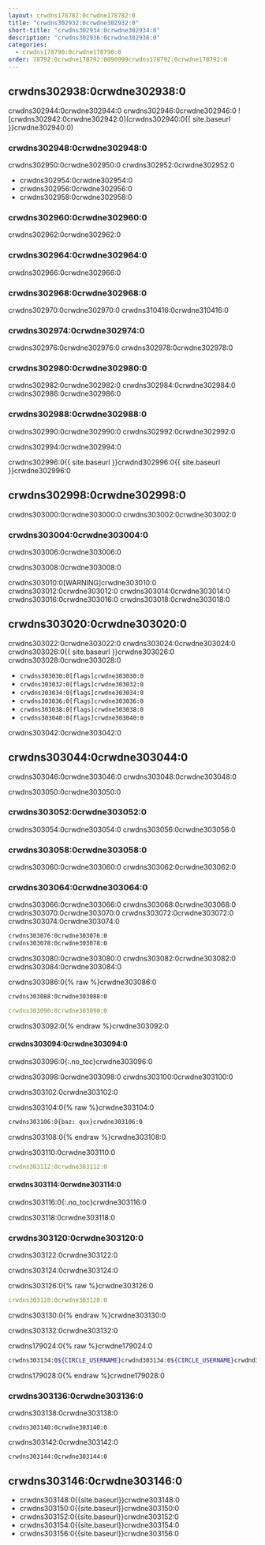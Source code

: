 ```yaml
---
layout: crwdns178782:0crwdne178782:0
title: "crwdns302932:0crwdne302932:0"
short-title: "crwdns302934:0crwdne302934:0"
description: "crwdns302936:0crwdne302936:0"
categories:
  - crwdns178790:0crwdne178790:0
order: 78792:0crwdne178792:0090999crwdns178792:0crwdne178792:0
---
```


## crwdns302938:0crwdne302938:0

crwdns302944:0crwdne302944:0 crwdns302946:0crwdne302946:0 ![crwdns302942:0crwdne302942:0](crwdns302940:0{{ site.baseurl }}crwdne302940:0)

### crwdns302948:0crwdne302948:0

crwdns302950:0crwdne302950:0 crwdns302952:0crwdne302952:0

- crwdns302954:0crwdne302954:0
- crwdns302956:0crwdne302956:0
- crwdns302958:0crwdne302958:0

### crwdns302960:0crwdne302960:0

crwdns302962:0crwdne302962:0

### crwdns302964:0crwdne302964:0

crwdns302966:0crwdne302966:0

### crwdns302968:0crwdne302968:0

crwdns302970:0crwdne302970:0 crwdns310416:0crwdne310416:0

### crwdns302974:0crwdne302974:0

crwdns302976:0crwdne302976:0 crwdns302978:0crwdne302978:0

### crwdns302980:0crwdne302980:0

crwdns302982:0crwdne302982:0 crwdns302984:0crwdne302984:0 crwdns302986:0crwdne302986:0

### crwdns302988:0crwdne302988:0

crwdns302990:0crwdne302990:0 crwdns302992:0crwdne302992:0

crwdns302994:0crwdne302994:0

crwdns302996:0{{ site.baseurl }}crwdnd302996:0{{ site.baseurl }}crwdne302996:0

## crwdns302998:0crwdne302998:0

crwdns303000:0crwdne303000:0 crwdns303002:0crwdne303002:0

### crwdns303004:0crwdne303004:0

crwdns303006:0crwdne303006:0

crwdns303008:0crwdne303008:0

crwdns303010:0[WARNING]crwdne303010:0 crwdns303012:0crwdne303012:0 crwdns303014:0crwdne303014:0 crwdns303016:0crwdne303016:0 crwdns303018:0crwdne303018:0

## crwdns303020:0crwdne303020:0

crwdns303022:0crwdne303022:0 crwdns303024:0crwdne303024:0 crwdns303026:0{{ site.baseurl }}crwdne303026:0 crwdns303028:0crwdne303028:0

- `crwdns303030:0[flags]crwdne303030:0`
- `crwdns303032:0[flags]crwdne303032:0`
- `crwdns303034:0[flags]crwdne303034:0`
- `crwdns303036:0[flags]crwdne303036:0`
- `crwdns303038:0[flags]crwdne303038:0`
- `crwdns303040:0[flags]crwdne303040:0`

crwdns303042:0crwdne303042:0

## crwdns303044:0crwdne303044:0

crwdns303046:0crwdne303046:0 crwdns303048:0crwdne303048:0

crwdns303050:0crwdne303050:0

### crwdns303052:0crwdne303052:0

crwdns303054:0crwdne303054:0 crwdns303056:0crwdne303056:0

### crwdns303058:0crwdne303058:0

crwdns303060:0crwdne303060:0 crwdns303062:0crwdne303062:0

### crwdns303064:0crwdne303064:0

crwdns303066:0crwdne303066:0 crwdns303068:0crwdne303068:0 crwdns303070:0crwdne303070:0 crwdns303072:0crwdne303072:0 crwdns303074:0crwdne303074:0

```sh
crwdns303076:0crwdne303076:0
crwdns303078:0crwdne303078:0
```

crwdns303080:0crwdne303080:0 crwdns303082:0crwdne303082:0 crwdns303084:0crwdne303084:0

crwdns303086:0{% raw %}crwdne303086:0

```sh
crwdns303088:0crwdne303088:0
```

```yaml
crwdns303090:0crwdne303090:0
```

crwdns303092:0{% endraw %}crwdne303092:0

#### crwdns303094:0crwdne303094:0

crwdns303096:0{:.no_toc}crwdne303096:0

crwdns303098:0crwdne303098:0 crwdns303100:0crwdne303100:0

crwdns303102:0crwdne303102:0

crwdns303104:0{% raw %}crwdne303104:0

```sh
crwdns303106:0{baz: qux}crwdne303106:0
```

crwdns303108:0{% endraw %}crwdne303108:0

crwdns303110:0crwdne303110:0

```yaml
crwdns303112:0crwdne303112:0
```

#### crwdns303114:0crwdne303114:0

crwdns303116:0{:.no_toc}crwdne303116:0

crwdns303118:0crwdne303118:0

### crwdns303120:0crwdne303120:0

crwdns303122:0crwdne303122:0

crwdns303124:0crwdne303124:0

crwdns303126:0{% raw %}crwdne303126:0

```yaml
crwdns303128:0crwdne303128:0
```

crwdns303130:0{% endraw %}crwdne303130:0

crwdns303132:0crwdne303132:0

crwdns179024:0{% raw %}crwdne179024:0

```sh
crwdns303134:0${CIRCLE_USERNAME}crwdnd303134:0${CIRCLE_USERNAME}crwdnd303134:0${CIRCLE_BUILD_NUM}crwdnd303134:0${CIRCLE_BUILD_URL}crwdnd303134:0${CIRCLE_BRANCH}crwdnd303134:0${CIRCLE_JOB}crwdnd303134:0${CIRCLE_NODE_TOTAL}crwdnd303134:0${CIRCLE_REPOSITORY_URL}crwdnd303134:0$(arch)crwdne303134:0
```

crwdns179028:0{% endraw %}crwdne179028:0

### crwdns303136:0crwdne303136:0

crwdns303138:0crwdne303138:0

    crwdns303140:0crwdne303140:0
    

crwdns303142:0crwdne303142:0

    crwdns303144:0crwdne303144:0
    

## crwdns303146:0crwdne303146:0

- crwdns303148:0{{site.baseurl}}crwdne303148:0
- crwdns303150:0{{site.baseurl}}crwdne303150:0
- crwdns303152:0{{site.baseurl}}crwdne303152:0
- crwdns303154:0{{site.baseurl}}crwdne303154:0
- crwdns303156:0{{site.baseurl}}crwdne303156:0